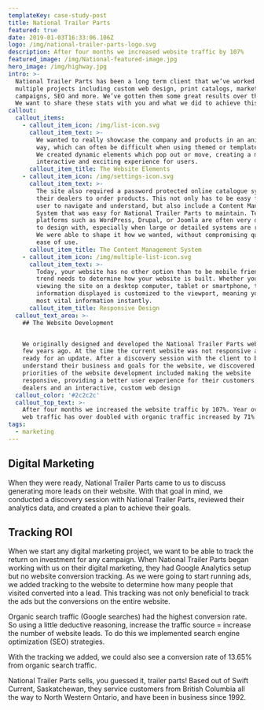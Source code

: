 ```yaml
---
templateKey: case-study-post
title: National Trailer Parts
featured: true
date: 2019-01-03T16:33:06.106Z
logo: /img/national-trailer-parts-logo.svg
description: After four months we increased website traffic by 107%
featured_image: /img/National-featured-image.jpg
hero_image: /img/highway.jpg
intro: >-
  National Trailer Parts has been a long term client that we’ve worked with on
  multiple projects including custom web design, print catalogs, marketing
  campaigns, SEO and more. We’ve gotten them some great results over the years.
  We want to share these stats with you and what we did to achieve this.
callout:
  callout_items:
    - callout_item_icon: /img/list-icon.svg
      callout_item_text: >-
        We wanted to really showcase the company and products in an animated
        way, which can often be difficult when using themed or templated sites.
        We created dynamic elements which pop out or move, creating a more
        interactive and exciting experience for users.
      callout_item_title: The Website Elements
    - callout_item_icon: /img/settings-icon.svg
      callout_item_text: >-
        The site also required a password protected online catalogue system for
        their dealers to order products. This not only has to be easy for the
        user to navigate and understand, but also include a Content Management
        System that was easy for National Trailer Parts to maintain. Templated
        platforms such as WordPress, Drupal, or Joomla are often very difficult
        to design with, especially when large or detailed systems are required.
        We were able to shape it how we wanted, without compromising quality and
        ease of use.
      callout_item_title: The Content Management System
    - callout_item_icon: /img/multiple-list-icon.svg
      callout_item_text: >-
        Today, your website has no other option than to be mobile friendly. This
        trend needs to determine how your website is built. Whether you are
        viewing the site on a desktop computer, tablet or smartphone, the
        information displayed is customized to the viewport, meaning you see the
        most vital information instantly.
      callout_item_title: Responsive Design
  callout_text_area: >-
    ## The Website Development


    We originally designed and developed the National Trailer Parts website a
    few years ago. At the time the current website was not responsive and was
    ready for an update. After a discovery session with the client to better
    understand their business and goals for the website, we discovered the
    priorities of the website development included making the website
    responsive, providing a better user experience for their customers and
    dealers and an interactive, custom web design
  callout_color: '#2c2c2c'
  callout_top_text: >-
    After four months we increased the website traffic by 107%. Year over year,
    web traffic has over doubled with organic traffic increased by 71%.
tags:
  - marketing
---
```

## Digital Marketing

When they were ready, National Trailer Parts came to us to discuss generating more leads on their website. With that goal in mind, we conducted a discovery session with National Trailer Parts, reviewed their analytics data, and created a plan to achieve their goals.

## Tracking ROI

When we start any digital marketing project, we want to be able to track the return on investment for any campaign. When National Trailer Parts began working with us on their digital marketing, they had Google Analytics setup but no website conversion tracking. As we were going to start running ads, we added tracking to the website to determine how many people that visited converted into a lead. This tracking was not only beneficial to track the ads but the conversions on the entire website.

Organic search traffic (Google searches) had the highest conversion rate. So using a little deductive reasoning, increase the traffic source = increase the number of website leads. To do this we implemented search engine optimization (SEO) strategies.

With the tracking we added, we could also see a conversion rate of 13.65% from organic search traffic.

National Trailer Parts sells, you guessed it, trailer parts! Based out of Swift Current, Saskatchewan, they service customers from British Columbia all the way to North Western Ontario, and have been in business since 1992.
